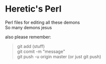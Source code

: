 # Heretic's Perl

Perl files for editing all these demons  
So many demons jesus  
  
also please remember:
>git add (stuff)  
>git comit -m "message"  
>git push -u origin master (or just git push)  